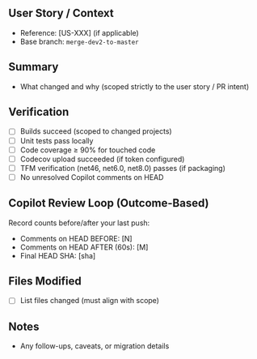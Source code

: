 ## User Story / Context
- Reference: [US-XXX] (if applicable)
- Base branch: `merge-dev2-to-master`

## Summary
- What changed and why (scoped strictly to the user story / PR intent)

## Verification
- [ ] Builds succeed (scoped to changed projects)
- [ ] Unit tests pass locally
- [ ] Code coverage ≥ 90% for touched code
- [ ] Codecov upload succeeded (if token configured)
- [ ] TFM verification (net46, net6.0, net8.0) passes (if packaging)
- [ ] No unresolved Copilot comments on HEAD

## Copilot Review Loop (Outcome-Based)
Record counts before/after your last push:
- Comments on HEAD BEFORE: [N]
- Comments on HEAD AFTER (60s): [M]
- Final HEAD SHA: [sha]

## Files Modified
- [ ] List files changed (must align with scope)

## Notes
- Any follow-ups, caveats, or migration details

